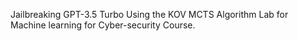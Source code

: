 Jailbreaking GPT-3.5 Turbo Using the KOV MCTS Algorithm
Lab for Machine learning for Cyber-security Course.
